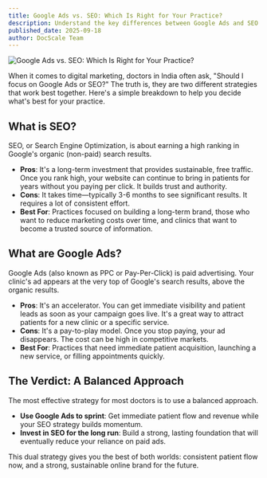 ```yaml
---
title: Google Ads vs. SEO: Which Is Right for Your Practice?
description: Understand the key differences between Google Ads and SEO to choose the best digital marketing strategy for your clinic.
published_date: 2025-09-18
author: DocScale Team
---
```


![Google Ads vs. SEO: Which Is Right for Your Practice?](/images/google-ads-vs-seo-which-is-right-for-your-practice.jpg)

When it comes to digital marketing, doctors in India often ask, "Should I focus on Google Ads or SEO?" The truth is, they are two different strategies that work best together. Here's a simple breakdown to help you decide what's best for your practice.

## What is SEO?

SEO, or Search Engine Optimization, is about earning a high ranking in Google's organic (non-paid) search results.
* **Pros**: It's a long-term investment that provides sustainable, free traffic. Once you rank high, your website can continue to bring in patients for years without you paying per click. It builds trust and authority.
* **Cons**: It takes time—typically 3-6 months to see significant results. It requires a lot of consistent effort.
* **Best For**: Practices focused on building a long-term brand, those who want to reduce marketing costs over time, and clinics that want to become a trusted source of information.

## What are Google Ads?

Google Ads (also known as PPC or Pay-Per-Click) is paid advertising. Your clinic's ad appears at the very top of Google's search results, above the organic results.
* **Pros**: It's an accelerator. You can get immediate visibility and patient leads as soon as your campaign goes live. It's a great way to attract patients for a new clinic or a specific service.
* **Cons**: It's a pay-to-play model. Once you stop paying, your ad disappears. The cost can be high in competitive markets.
* **Best For**: Practices that need immediate patient acquisition, launching a new service, or filling appointments quickly.

## The Verdict: A Balanced Approach

The most effective strategy for most doctors is to use a balanced approach.
* **Use Google Ads to sprint**: Get immediate patient flow and revenue while your SEO strategy builds momentum.
* **Invest in SEO for the long run**: Build a strong, lasting foundation that will eventually reduce your reliance on paid ads.

This dual strategy gives you the best of both worlds: consistent patient flow now, and a strong, sustainable online brand for the future.